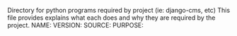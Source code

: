 Directory for python programs required by project (ie: django-cms, etc)
This file provides explains what each does and why they are required by the project.
NAME:
VERSION:
SOURCE:
PURPOSE: